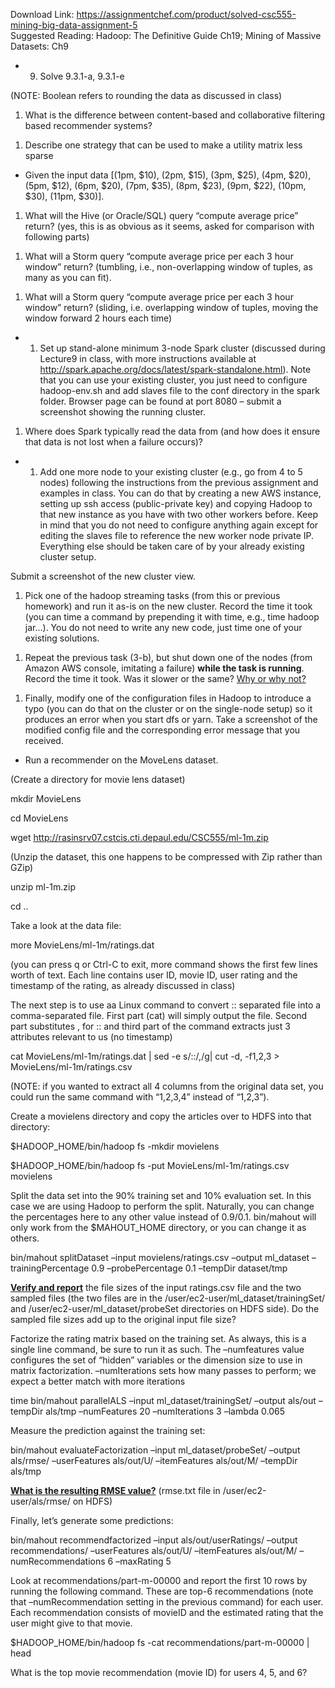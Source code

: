 Download Link: https://assignmentchef.com/product/solved-csc555-mining-big-data-assignment-5
<br>
Suggested Reading: Hadoop: The Definitive Guide Ch19; Mining of Massive Datasets: Ch9

<ul>

 <li>

  <ol start="9">

   <li>Solve 9.3.1-a, 9.3.1-e</li>

  </ol></li>

</ul>

(NOTE: Boolean refers to rounding the data as discussed in class)




<ol>

 <li>What is the difference between content-based and collaborative filtering based recommender systems?</li>

</ol>




<ol>

 <li>Describe one strategy that can be used to make a utility matrix less sparse</li>

</ol>




<ul>

 <li>Given the input data [(1pm, $10), (2pm, $15), (3pm, $25), (4pm, $20), (5pm, $12), (6pm, $20), (7pm, $35), (8pm, $23), (9pm, $22), (10pm, $30), (11pm, $30)].</li>

</ul>




<ol>

 <li>What will the Hive (or Oracle/SQL) query “compute average price” return? (yes, this is as obvious as it seems, asked for comparison with following parts)</li>

</ol>




<ol>

 <li>What will a Storm query “compute average price per each 3 hour window” return? (tumbling, i.e., non-overlapping window of tuples, as many as you can fit).</li>

</ol>




<ol>

 <li>What will a Storm query “compute average price per each 3 hour window” return? (sliding, i.e. overlapping window of tuples, moving the window forward 2 hours each time)</li>

</ol>




<ul>

 <li>

  <ol>

   <li>Set up stand-alone minimum 3-node Spark cluster (discussed during Lecture9 in class, with more instructions available at <a href="https://spark.apache.org/docs/latest/spark-standalone.html">http://spark.apache.org/docs/latest/spark-standalone.html</a>). Note that you can use your existing cluster, you just need to configure hadoop-env.sh and add slaves file to the conf directory in the spark folder. Browser page can be found at port 8080 – submit a screenshot showing the running cluster.</li>

  </ol></li>

</ul>




<ol>

 <li>Where does Spark typically read the data from (and how does it ensure that data is not lost when a failure occurs)?</li>

</ol>







<ul>

 <li>

  <ol>

   <li>Add one more node to your existing cluster (e.g., go from 4 to 5 nodes) following the instructions from the previous assignment and examples in class. You can do that by creating a new AWS instance, setting up ssh access (public-private key) and copying Hadoop to that new instance as you have with two other workers before. Keep in mind that you do not need to configure anything again except for editing the slaves file to reference the new worker node private IP. Everything else should be taken care of by your already existing cluster setup.</li>

  </ol></li>

</ul>

Submit a screenshot of the new cluster view.




<ol>

 <li>Pick one of the hadoop streaming tasks (from this or previous homework) and run it as-is on the new cluster. Record the time it took (you can time a command by prepending it with time, e.g., time hadoop jar…). You do not need to write any new code, just time one of your existing solutions.</li>

</ol>




<ol>

 <li>Repeat the previous task (3-b), but shut down one of the nodes (from Amazon AWS console, imitating a failure) <strong>while the task is running</strong>. Record the time it took. Was it slower or the same? <u>Why or why not?</u></li>

</ol>




<ol>

 <li>Finally, modify one of the configuration files in Hadoop to introduce a typo (you can do that on the cluster or on the single-node setup) so it produces an error when you start dfs or yarn. Take a screenshot of the modified config file and the corresponding error message that you received.</li>

</ol>




<ul>

 <li>Run a recommender on the MoveLens dataset.</li>

</ul>




(Create a directory for movie lens dataset)

mkdir MovieLens

cd MovieLens

wget http://rasinsrv07.cstcis.cti.depaul.edu/CSC555/ml-1m.zip

(Unzip the dataset, this one happens to be compressed with Zip rather than GZip)

unzip ml-1m.zip

cd ..




Take a look at the data file:

more MovieLens/ml-1m/ratings.dat

(you can press q or Ctrl-C to exit, more command shows the first few lines worth of text. Each line contains user ID, movie ID, user rating and the timestamp of the rating, as already discussed in class)




The next step is to use aa Linux command to convert  :: separated file into a comma-separated file. First part (cat) will simply output the file. Second part substitutes , for :: and third part of the command extracts just 3 attributes relevant to us (no timestamp)

cat MovieLens/ml-1m/ratings.dat | sed -e s/::/,/g| cut -d, -f1,2,3 &gt; MovieLens/ml-1m/ratings.csv




(NOTE: if you wanted to extract all 4 columns from the original data set, you could run the same command with “1,2,3,4” instead of “1,2,3”).




Create a movielens directory and copy the articles over to HDFS into that directory:

$HADOOP_HOME/bin/hadoop fs -mkdir movielens

$HADOOP_HOME/bin/hadoop fs -put MovieLens/ml-1m/ratings.csv movielens




Split the data set into the 90% training set and 10% evaluation set. In this case we are using Hadoop to perform the split. Naturally, you can change the percentages here to any other value instead of 0.9/0.1. bin/mahout will only work from the $MAHOUT_HOME directory, or you can change it as others.

bin/mahout splitDataset –input movielens/ratings.csv –output ml_dataset –trainingPercentage 0.9 –probePercentage 0.1 –tempDir dataset/tmp




<strong><u>Verify and report</u></strong> the file sizes of the input ratings.csv file and the two sampled files (the two files are in the /user/ec2-user/ml_dataset/trainingSet/ and /user/ec2-user/ml_dataset/probeSet directories on HDFS side). Do the sampled file sizes add up to the original input file size?




Factorize the rating matrix based on the training set. As always, this is a single line command, be sure to run it as such. The –numfeatures value configures the set of “hidden” variables or the dimension size to use in matrix factorization. –numIterations sets how many passes to perform; we expect a better match with more iterations

time bin/mahout parallelALS –input ml_dataset/trainingSet/ –output als/out –tempDir als/tmp –numFeatures 20 –numIterations 3 –lambda 0.065




Measure the prediction against the training set:

bin/mahout evaluateFactorization –input ml_dataset/probeSet/ –output als/rmse/ –userFeatures als/out/U/ –itemFeatures als/out/M/ –tempDir als/tmp




<strong><u>What is the resulting RMSE value?</u></strong> (rmse.txt file in /user/ec2-user/als/rmse/ on HDFS)




Finally, let’s generate some predictions:

bin/mahout recommendfactorized –input als/out/userRatings/ –output recommendations/ –userFeatures als/out/U/ –itemFeatures als/out/M/ –numRecommendations 6 –maxRating 5




Look at recommendations/part-m-00000 and report the first 10 rows by running the following command. These are top-6 recommendations (note that –numRecommendation setting in the previous command) for each user. Each recommendation consists of movieID and the estimated rating that the user might give to that movie.




$HADOOP_HOME/bin/hadoop fs -cat recommendations/part-m-00000 | head




What is the top movie recommendation (movie ID) for users 4, 5, and 6?


